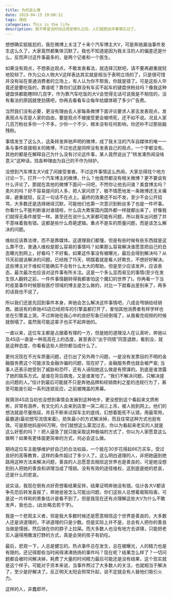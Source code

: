 ```yaml
---
title: 为何这么难
date: 2019-04-15 19:00:12
tags: 维权
categories: This is the life
description: 我不希望当时间过得足够久之后，人们就把这件事情忘记了。
---
```


 想想确实挺尴尬的，我在微博上关注了十来个汽车博主大V，可是奔驰漏油事件发生这么久了，大家竟然都集体沉默了。我也不知道是因为我关注的人的偏差还是什么，反而声讨这件事最多的，是两个记者和一个医生。

如果没有观点，不想表达观点，不敢发表看法，就选择沉默吧，请不要再避重就轻地狡辩了。作为公众人物大V这样表达其实就是相当于表明立场的了，只是很可惜并没有站在普通消费者的立场上，有人认为你不帮我，你就是错了。可是这些人毕竟还是要吃饭的，靠谁呢？靠你们这群没有车买不起车的键盘侠粉丝吗？像我这种键盘侠都能瞎BB几百字，作为靠汽车吃饭的大V会觉得无话可说我是不相信的，没有看法的原因就使劲猜吧，你再去看看车企每年给媒体砸了多少广告费。

当然我们没有必要，更没有理由去人家每条微博下面评论要求人家去发表观点，发表观点与否是人家的自由，要是观点不被接受更会被喷死，还不如不说。况且人家几百万粉丝多你一个不多，少你一个不少，根本没有任何影响，你还吵不过那些脑残粉。

事情发生了这么久，这条转发奔驰声明的微博，成了我关注的汽车自媒体的唯一一条与事件直接相关的微博，不过也还是同样没有发表自己的观点，一个字都没有。其他的都是在解释自己为什么没有讨论这件事，某人竟然说出了“转发凑热闹没啥意义”这种话，找各种理由为自己的不作为辩护。

没想到汽车博主大V成了间接受害者。不过这件事情这么热闹，大家总得找个地方讨论一下。打开一个汽车博主的微博，什么？他竟然都没有相关微博？更不要说有什么评论了。那就在其他的微博下面问一问吧，不然你让他去问谁？美食博主吗？卖片的吗？好不容易提问的人多，把人家问烦了，极不情愿地发一条微博还无关痛痒，避重就轻，反正一句话不在点上。最终的效果还不如不发，至少不会公开招骂，大多数还是选择继续沉默，可能他们也第一次意识到粉丝多了也是一件坏事。你看什么不能判断谁对谁错啦，什么店大欺客国内国外都一样就都出来了，好像我们就得无条件接受一样。甚至还在说什么大家都可能有问题，所以我车出问题了并不意味着我有错。这都是些什么奇葩逻辑。重点不是车的质量问题，而是该怎么解决的问题。

维权应该靠法律，而不是靠媒体。这道理我们都懂，但是有些时候有些东西就是这么靠不住，普通人维权是那么容易的事情吗？如果那么容易解决谁愿意把自己的丑态曝光到网上，好看吗？不好看。如果这件事没有被曝光，最后会得到解决吗？从15天前就该解决的问题，已经拖了15天，明摆着就是看人好欺负，不想好好解决。这些博主对于维权可能确实不会有什么太大的帮助，但是至少应该发声，应该表态，最次最次也应该对这件事有所关注。这是一个多么显而易见的事情(至少在发生惊人翻转之前，一件件事情翻转得我都害怕这个魔幻的世界了)。你再看一下当时疫苗事件时候那些医疗领域的博主是怎么做的，对比一下就看出差别来了，再多的话我也不说了。

所以我们还是先回到事件本身，奔驰会怎么解决这件事情吧，八成会甩锅给经销商。据说有的奔驰4S店已经把车的引擎盖都打开了，害怕其他消费者有样学样也坐在引擎盖上哭。不过奔驰在我心中的良好形象已经倒塌了，从我看完视频的时候就倒塌了。虽然我可能这辈子也买不起奔驰的。

一直以来，这位车主都是占据着有理的一方，但是她的道理没人在认真听，奔驰以及4S店一直是一种高高在上的态度，甚至表示“出于同情”同意退款，看到没，就是这种态度，你看看这些人把你都当成什么了。

更何况现在不光车质量问题，还引出了另外两个问题，一是没有发票目的不明的金融服务费这个可能涉及金融诈骗的问题，现在好了，金融服务费也就会被严查; 当事人还表示她受到了威胁和恐吓，还有人诬陷她这么做是有预谋的。到底是谁泄露了她的联系方式。是谁在背后搞鬼，又是谁害怕了。“我们不解决问题，只解决提出问题的人。”估计到最后可能就不只是奔驰品牌和经销商利之星的违规行为了，甚至可能是引起一系列连锁反应，之前被掩盖的黑幕。

我猜测4S店当初也没想到事情会发展到这种地步，更没想到这个看起来文质彬彬，非常有涵养，有文化的人会来到店里一哭二闹三上吊，被人拍到网上。他们的想法就是尽量拖延，并且不断来试探车主的底线，幻想着能死不认错，用最常用，最霸道(最初想写流氓来着)，损失最小的方式解决掉，而且往常这种方式也挺有效。可是那他妈是66万啊，你们就想这么蒙混过去，你以为看起来老实的人就是这么好惹的吗？！把人逼急了就只能采取这种极端的方式了，你以为人家愿意这么做啊？如果有更体面更简单的方式，何必会这么做。

期待这位车主能够维护好自己的合法权益，一个能在30岁花得起66万买车，受过良好的高等教育，这样的条件超过了多少人了。这么明白道理的人，非把她逼到绝路用这种方法来解决问题，善良的人总愿意去相信这世界也是善良的，可是她没想到别人把她的善良和讲理当成了懦弱。没有有效的途径维权，这到底是她的悲哀，还是什么的悲哀。

说实话，我现在倒有点好奇想看结果反转，结果证明奔驰没有错。估计各大V都该争先恐后转发喜报了，奔驰爸爸怎么可能出问题，你们这些人总想着栽赃陷害。可是这一片祥和的景象估计是看不到了。但是我现在还有点理解这些大V为什么不敢发声，我也怂，(此处略去若干字)。

我是一个悲观主义者，但是我大多数时候还是愿意相信这个世界是善良的，大多数人还是讲道理的，不讲道理的只是少数。但是实际上并不是，总会有人把你的善良当做是懦弱，然后骑在你的脖子上拉屎。而大多数人也没有地方去讲理，只能把老实人逼得用撒泼打野的方式，真是会哭的孩子有奶吃。

最后，悲观一下，人总是健忘的。热点事件总在发生，总在被曝光，人的精力也是有限的。还记得那些当时闹得沸沸扬扬的事件吗？现在呢？结果怎么样了？一切问题都会被时间解决掉，耗费了大量的时间精力最后可能还是没有结果，这个现实就是这个样子。可能对于资本来说，当事件熬过了大多数人的关注，也就相当于解决了，至少是好解决了。反正明天太阳会照常升起，说不定就会有人替他们吸引火力。


 这样的人，非蠢即坏。